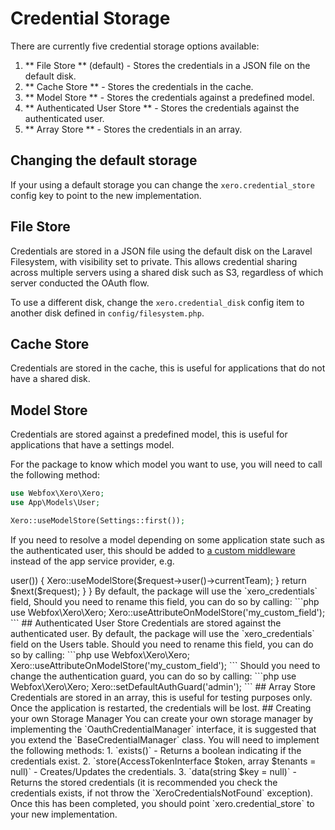 # Credential Storage

There are currently five credential storage options available:

1. ** File Store ** (default) - Stores the credentials in a JSON file on the default disk.
2. ** Cache Store ** - Stores the credentials in the cache.
3. ** Model Store ** - Stores the credentials against a predefined model.
4. ** Authenticated User Store ** - Stores the credentials against the authenticated user.
5. ** Array Store ** - Stores the credentials in an array.

## Changing the default storage

If your using a default storage you can change the `xero.credential_store` config key to point to the new implementation.

## File Store
Credentials are stored in a JSON file using the default disk on the Laravel Filesystem, with visibility set to private. This allows credential sharing across multiple servers using a shared disk such as S3, regardless of which server conducted the OAuth flow.

To use a different disk, change the `xero.credential_disk` config item to another disk defined in `config/filesystem.php`.

## Cache Store

Credentials are stored in the cache, this is useful for applications that do not have a shared disk.

## Model Store

Credentials are stored against a predefined model, this is useful for applications that have a settings model.

For the package to know which model you want to use, you will need to call the following method:

```php
use Webfox\Xero\Xero;
use App\Models\User;

Xero::useModelStore(Settings::first());
```

If you need to resolve a model depending on some application state such as the authenticated user, this should be added to [a custom middleware](https://laravel.com/docs/11.x/middleware#defining-middleware) instead of the app service provider, e.g.

<?php

namespace App\Http\Middleware;

use Closure;
use Webfox\Xero\Xero;
use Illuminate\Http\Request;

class ConfigureXeroMiddleware
{
    public function handle(Request $request, Closure $next)
    {
        if ($request->user()) {
            Xero::useModelStore($request->user()->currentTeam);
        }

        return $next($request);

    }
}

By default, the package will use the `xero_credentials` field, Should you need to rename this field, you can do so by calling:

```php
use Webfox\Xero\Xero;

Xero::useAttributeOnModelStore('my_custom_field');
```

## Authenticated User Store

Credentials are stored against the authenticated user. By default, the package will use the `xero_credentials` field on the Users table. 

Should you need to rename this field, you can do so by calling: 

```php
use Webfox\Xero\Xero;

Xero::useAttributeOnModelStore('my_custom_field');
```

Should you need to change the authentication guard, you can do so by calling:
```php
use Webfox\Xero\Xero;

Xero::setDefaultAuthGuard('admin');
```

## Array Store

Credentials are stored in an array, this is useful for testing purposes only. Once the application is restarted, the credentials will be lost.

## Creating your own Storage Manager

You can create your own storage manager by implementing the `OauthCredentialManager` interface, it is suggested that you extend the `BaseCredentialManager` class.

You will need to implement the following methods:

1. `exists()` - Returns a boolean indicating if the credentials exist.
2. `store(AccessTokenInterface $token, array $tenants = null)` - Creates/Updates the credentials.
3. `data(string $key = null)` - Returns the stored credentials (it is recommended you check the credentials exists, if not throw the `XeroCredentialsNotFound` exception).

Once this has been completed, you should point `xero.credential_store` to your new implementation.